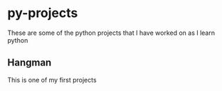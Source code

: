 # py-projects
These are some of the python projects that I have worked on as I learn python
## Hangman
This is one of my first projects
